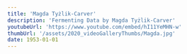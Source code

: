 ```yaml
---
title: 'Magda Tyżlik-Carver'
description: 'Fermenting Data by Magda Tyżlik-Carver'
youtubeUrl: 'https://www.youtube.com/embed/hI11YeMHN-w'
thumbUrl: '/assets/2020_videoGalleryThumbs/Magda.jpg'
date: 1953-01-01
---
```

